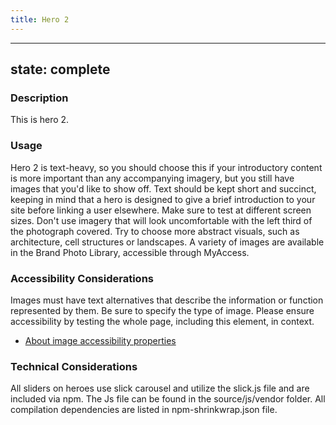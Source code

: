 ```yaml
---
title: Hero 2
---
```


---
state: complete
---

### Description
This is hero 2.

### Usage
Hero 2 is text-heavy, so you should choose this if your introductory content is more important than any accompanying imagery, but you still have images that you'd like to show off. Text should be kept short and succinct, keeping in mind that a hero is designed to give a brief introduction to your site before linking a user elsewhere. Make sure to test at different screen sizes. Don't use imagery that will look uncomfortable with the left third of the photograph covered. Try to choose more abstract visuals, such as architecture, cell structures or landscapes. A variety of images are available in the Brand Photo Library, accessible through MyAccess.

### Accessibility Considerations
Images must have text alternatives that describe the information or function represented by them. Be sure to specify the type of image. Please ensure accessibility by testing the whole page, including this element, in context.

* <a href="https://www.w3.org/WAI/tutorials/images/">About image accessibility properties</a>

<!-- ### SEO Considerations
This section is left intentionally blank and is for future consideration. -->

### Technical Considerations
All sliders on heroes use slick carousel and utilize the slick.js file and are included via npm. The Js file can be found in the source/js/vendor folder.  All compilation dependencies are listed in npm-shrinkwrap.json file.
